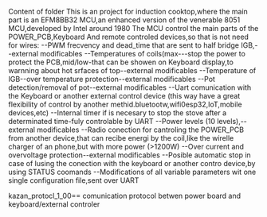 Content of folder
This is an project for induction cooktop,where the main part is an EFM8BB32 MCU,an enhanced version of the venerable 8051 MCU,developed by Intel around 1980
The MCU control the main parts of the POWER_PCB,Keyboard And remote controled devices,so that is not need for wires:
--PWM frecvency and dead_time that are sent to half bridge IGB,--external modificables 
--Temperatures of coils(max---stop the power to protect the PCB,mid/low-that can be showen on Keyboard display,to warnning about hot srfaces of top--external modificables
--Temperature of IGB--over temperature protection--external modificables
--Pot detection/removal of pot--external modificables
--Uart comunication with the Keyboard or another external control device (this way have a great flexibility of control by another methid.bluetootw,wifi0esp32,IoT,mobile devices,etc)
--Internal timer if is necesary to stop the stove after a determinated time-fuly controlable by UART
--Power levels (10 levels),--external modificables
--Radio conection for cantroling the POWER_PCB from another device,that can recibe energi by the coil,like the wirelle charger of an phone,but with more power (>1200W)
--Over current and overvoltage protection--external modificables
--Posible automatic stop in case of lusing the conection with the keyboard or another contro device,by using STATUS coomands
--Modifications of all variable parameters wit one single configuration file,sent over UART


kazan_protocl_1_00== comunication protocol betwen power board and keyboard/external controler

